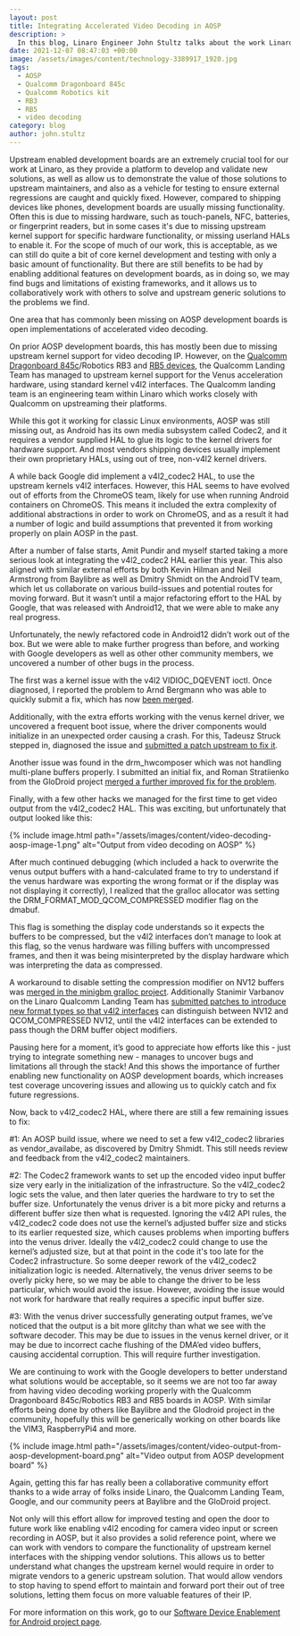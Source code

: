 ```yaml
---
layout: post
title: Integrating Accelerated Video Decoding in AOSP
description: >
  In this blog, Linaro Engineer John Stultz talks about the work Linaro has done to integrate accelerated video decoding with v412 in AOSP. Read more here.
date: 2021-12-07 08:47:03 +00:00
image: /assets/images/content/technology-3389917_1920.jpg
tags:
  - AOSP
  - Qualcomm Dragonboard 845c
  - Qualcomm Robotics kit
  - RB3
  - RB5
  - video decoding
category: blog
author: john.stultz
---
```


Upstream enabled development boards are an extremely crucial tool for our work at Linaro, as they provide a platform to develop and validate new solutions, as well as allow us to demonstrate the value of those solutions to upstream maintainers, and also as a vehicle for testing to ensure external regressions are caught and quickly fixed. However, compared to shipping devices like phones, development boards are usually missing functionality. Often this is due to missing hardware, such as touch-panels, NFC, batteries, or fingerprint readers, but in some cases it's due to missing upstream kernel support for specific hardware functionality, or missing userland HALs to enable it. For the scope of much of our work, this is acceptable, as we can still do quite a bit of core kernel development and testing with only a basic amount of functionality. But there are still benefits to be had by enabling additional features on development boards, as in doing so, we may find bugs and limitations of existing frameworks, and it allows us to collaboratively work with others to solve and upstream generic solutions to the problems we find.

One area that has commonly been missing on AOSP development boards is open implementations of accelerated video decoding.

On prior AOSP development boards, this has mostly been due to missing upstream kernel support for video decoding IP. However, on the [Qualcomm Dragonboard 845c](https://source.android.com/setup/build/devices#845cdragonboard)/Robotics RB3 and [RB5 devices](https://www.96boards.org/product/qualcomm-robotics-rb5/), the Qualcomm Landing Team has managed to upstream kernel support for the Venus acceleration hardware, using standard kernel v4l2 interfaces. The Qualcomm landing team is an engineering team within Linaro which works closely with Qualcomm on upstreaming their platforms.

While this got it working for classic Linux environments, AOSP was still missing out, as Android has its own media subsystem called Codec2, and it requires a vendor supplied HAL to glue its logic to the kernel drivers for hardware support. And most vendors shipping devices usually implement their own proprietary HALs, using out of tree, non-v4l2 kernel drivers.

A while back Google did implement a v4l2_codec2 HAL, to use the upstream kernels v4l2 interfaces. However, this HAL seems to have evolved out of efforts from the ChromeOS team, likely for use when running Android containers on ChromeOS. This means it included the extra complexity of additional abstractions in order to work on ChromeOS, and as a result it had a number of logic and build assumptions that prevented it from working properly on plain AOSP in the past.

After a number of false starts, Amit Pundir and myself started taking a more serious look at integrating the v4l2_codec2 HAL earlier this year. This also aligned with similar external efforts by both Kevin Hilman and Neil Armstrong from Baylibre as well as Dmitry Shmidt on the AndroidTV team, which let us collaborate on various build-issues and potential routes for moving forward. But it wasn’t until a major refactoring effort to the HAL by Google, that was released with Android12, that we were able to make any real progress.

Unfortunately, the newly refactored code in Android12 didn’t work out of the box. But we were able to make further progress than before, and working with Google developers as well as other other community members, we uncovered a number of other bugs in the process.

The first was a kernel issue with the v4l2 VIDIOC_DQEVENT ioctl. Once diagnosed, I reported the problem to Arnd Bergmann who was able to quickly submit a fix, which has now [been merged](https://git.kernel.org/pub/scm/linux/kernel/git/torvalds/linux.git/commit/?id=678d92b6126b9f55419b6a51ef0a88bce2ef2f20).

Additionally, with the extra efforts working with the venus kernel driver, we uncovered a frequent boot issue, where the driver components would initialize in an unexpected order causing a crash. For this, Tadeusz Struck stepped in, diagnosed the issue and [submitted a patch upstream to fix it](https://lore.kernel.org/all/20211029214833.2615274-1-tadeusz.struk@linaro.org/).

Another issue was found in the drm_hwcomposer which was not handling multi-plane buffers properly. I submitted an initial fix, and Roman Stratiienko from the GloDroid project [merged a further improved fix for the problem](https://gitlab.freedesktop.org/drm-hwcomposer/drm-hwcomposer/-/commit/875f39793ff12f95cf8bd5c66addfa14b3cf01fb?merge_request_iid=160).

Finally, with a few other hacks we managed for the first time to get video output from the v4l2_codec2 HAL. This was exciting, but unfortunately that output looked like this:

{% include image.html path="/assets/images/content/video-decoding-aosp-image-1.png" alt="Output from video decoding on AOSP" %}

After much continued debugging (which included a hack to overwrite the venus output buffers with a hand-calculated frame to try to understand if the venus hardware was exporting the wrong format or if the display was not displaying it correctly), I realized that the gralloc allocator was setting the DRM_FORMAT_MOD_QCOM_COMPRESSED modifier flag on the dmabuf.

This flag is something the display code understands so it expects the buffers to be compressed, but the v4l2 interfaces don’t manage to look at this flag, so the venus hardware was filling buffers with uncompressed frames, and then it was being misinterpreted by the display hardware which was interpreting the data as compressed.

A workaround to disable setting the compression modifier on NV12 buffers was [merged in the minigbm gralloc project](https://chromium-review.googlesource.com/c/chromiumos/platform/minigbm/+/3265874). Additionally Stanimir Varbanov on the Linaro Qualcomm Landing Team has [submitted patches to introduce new format types so that v4l2 interfaces](https://lore.kernel.org/lkml/20210706124034.773503-1-stanimir.varbanov@linaro.org/) can distinguish between NV12 and QCOM_COMPRESSED NV12, until the v4l2 interfaces can be extended to pass though the DRM buffer object modifiers.

Pausing here for a moment, it’s good to appreciate how efforts like this - just trying to integrate something new - manages to uncover bugs and limitations all through the stack! And this shows the importance of further enabling new functionality on AOSP development boards, which increases test coverage uncovering issues and allowing us to quickly catch and fix future regressions.

Now, back to v4l2_codec2 HAL, where there are still a few remaining issues to fix:

\#1: An AOSP build issue, where we need to set a few v4l2_codec2 libraries as vendor_availabe, as discovered by Dmitry Shmidt. This still needs review and feedback from the v4l2_codec2 maintainers.

\#2: The Codec2 framework wants to set up the encoded video input buffer size very early in the initialization of the infrastructure. So the v4l2_codec2 logic sets the value, and then later queries the hardware to try to set the buffer size. Unfortunately the venus driver is a bit more picky and returns a different buffer size then what is requested. Ignoring the v4l2 API rules, the v4l2_codec2 code does not use the kernel’s adjusted buffer size and sticks to its earlier requested size, which causes problems when importing buffers into the venus driver. Ideally the v4l2_codec2 could change to use the kernel’s adjusted size, but at that point in the code it's too late for the Codec2 infrastructure. So some deeper rework of the v4l2_codec2 initialization logic is needed. Alternatively, the venus driver seems to be overly picky here, so we may be able to change the driver to be less particular, which would avoid the issue. However, avoiding the issue would not work for hardware that really requires a specific input buffer size.

\#3: With the venus driver successfully generating output frames, we’ve noticed that the output is a bit more glitchy than what we see with the software decoder. This may be due to issues in the venus kernel driver, or it may be due to incorrect cache flushing of the DMA’ed video buffers, causing accidental corruption. This will require further investigation.

We are continuing to work with the Google developers to better understand what solutions would be acceptable, so it seems we are not too far away from having video decoding working properly with the Qualcomm Dragonboard 845c/Robotics RB3 and RB5 boards in AOSP. With similar efforts being done by others like Baylibre and the Glodroid project in the community, hopefully this will be generically working on other boards like the VIM3, RaspberryPi4 and more.

{% include image.html path="/assets/images/content/video-output-from-aosp-development-board.png" alt="Video output from AOSP development board" %}

Again, getting this far has really been a collaborative community effort thanks to a wide array of folks inside Linaro, the Qualcomm Landing Team, Google, and our community peers at Baylibre and the GloDroid project.

Not only will this effort allow for improved testing and open the door to future work like enabling v4l2 encoding for camera video input or screen recording in AOSP, but it also provides a solid reference point, where we can work with vendors to compare the functionality of upstream kernel interfaces with the shipping vendor solutions. This allows us to better understand what changes the upstream kernel would require in order to migrate vendors to a generic upstream solution. That would allow vendors to stop having to spend effort to maintain and forward port their out of tree solutions, letting them focus on more valuable features of their IP.

For more information on this work, go to our [Software Device Enablement for Android project page](https://linaro.atlassian.net/wiki/spaces/LCGSC/pages/15697806250/Software+Device+Enablement+for+Android).
